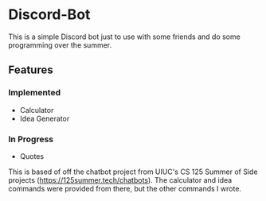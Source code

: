 # Discord-Bot

This is a simple Discord bot just to use with some friends and do some programming over the summer.

## Features
### Implemented 
- Calculator
- Idea Generator

### In Progress
- Quotes 

This is based of off the chatbot project from UIUC's CS 125 Summer of Side projects (https://125summer.tech/chatbots). 
The calculator and idea commands were provided from there, but the other commands I wrote.
